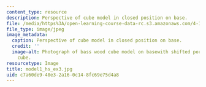 ```yaml
---
content_type: resource
description: Perspective of cube model in closed position on base.
file: /media/https%3A/open-learning-course-data-rc.s3.amazonaws.com/4-111-introduction-to-architecture-environmental-design-spring-2014/c7a60de940e32a160c148fc69e75d4a8_model1_hs_ex3.jpg
file_type: image/jpeg
image_metadata:
  caption: Perspective of cube model in closed position on base.
  credit: ''
  image-alt: Photograph of bass wood cube model on basewith shifted portions of the
    cube.
resourcetype: Image
title: model1_hs_ex3.jpg
uid: c7a60de9-40e3-2a16-0c14-8fc69e75d4a8
---
```

